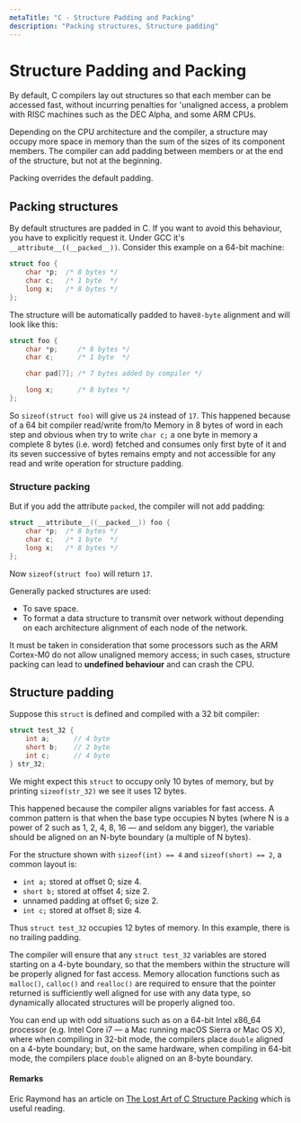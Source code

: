 ```yaml
---
metaTitle: "C - Structure Padding and Packing"
description: "Packing structures, Structure padding"
---
```


# Structure Padding and Packing


By default, C compilers lay out structures so that each member can be accessed fast, without incurring penalties for 'unaligned access, a problem with RISC machines such as the DEC Alpha, and some ARM CPUs.

Depending on the CPU architecture and the compiler, a structure may occupy more space in memory than the sum of the sizes of its component members. The compiler can add padding between members or at the end of the structure, but not at the beginning.

Packing overrides the default padding.



## Packing structures


By default structures are padded in C. If you want to avoid this behaviour, you have to explicitly request it. Under GCC it's `__attribute__((__packed__))`. Consider this example on a 64-bit machine:

```c
struct foo {
    char *p;  /* 8 bytes */
    char c;   /* 1 byte  */
    long x;   /* 8 bytes */
};

```

The structure will be automatically padded to have`8-byte` alignment and will look like this:

```c
struct foo {
    char *p;     /* 8 bytes */
    char c;      /* 1 byte  */

    char pad[7]; /* 7 bytes added by compiler */

    long x;      /* 8 bytes */
};

```

So `sizeof(struct foo)` will give us `24` instead of `17`.
This happened because of a 64 bit compiler read/write from/to Memory in 8 bytes of word in each step and obvious when try to write `char c;` a one byte in memory a complete 8 bytes (i.e. word) fetched and consumes only first byte of it and its seven successive of bytes remains empty and not accessible for any read and write operation for structure padding.

### Structure packing

But if you add the attribute `packed`, the compiler will not add padding:

```c
struct __attribute__((__packed__)) foo {
    char *p;  /* 8 bytes */
    char c;   /* 1 byte  */
    long x;   /* 8 bytes */
};

```

Now `sizeof(struct foo)` will return `17`.

Generally packed structures are used:

- To save space.
- To format a data structure to transmit over network without depending on each architecture alignment of each node of the network.

It must be taken in consideration that some processors such as the ARM Cortex-M0 do not allow unaligned memory access; in such cases, structure packing can lead to **undefined behaviour** and can crash the CPU.



## Structure padding


Suppose this `struct` is defined and compiled with a 32 bit compiler:

```c
struct test_32 {
    int a;      // 4 byte
    short b;    // 2 byte
    int c;      // 4 byte    
} str_32;

```

We might expect this `struct` to occupy only 10 bytes of memory, but by printing
`sizeof(str_32)` we see it uses 12 bytes.

This happened because the compiler aligns variables for fast access.  A common pattern is that when the base type occupies N bytes (where N is a power of 2 such as 1, 2, 4, 8, 16 — and seldom any bigger), the variable should be aligned on an N-byte boundary (a multiple of N bytes).

For the structure shown with `sizeof(int) == 4` and `sizeof(short) == 2`, a common layout is:

- `int a;` stored at offset 0; size 4.
- `short b;` stored at offset 4; size 2.
- unnamed padding at offset 6; size 2.
- `int c;` stored at offset 8; size 4.

Thus `struct test_32` occupies 12 bytes of memory.  In this example, there is no trailing padding.

The compiler will ensure that any `struct test_32` variables are stored starting on a 4-byte boundary, so that the members within the structure will be properly aligned for fast access.  Memory allocation functions such as `malloc()`, `calloc()` and `realloc()` are required to ensure that the pointer returned is sufficiently well aligned for use with any data type, so dynamically allocated structures will be properly aligned too.

You can end up with odd situations such as on a 64-bit Intel x86_64 processor (e.g. Intel Core i7 — a Mac running macOS Sierra or Mac OS X), where when compiling in 32-bit mode, the compilers place `double` aligned on a 4-byte boundary; but, on the same hardware, when compiling in 64-bit mode, the compilers place `double` aligned on an 8-byte boundary.



#### Remarks


Eric Raymond has an article on [The Lost Art of C Structure Packing](http://www.catb.org/esr/structure-packing/) which is useful reading.

